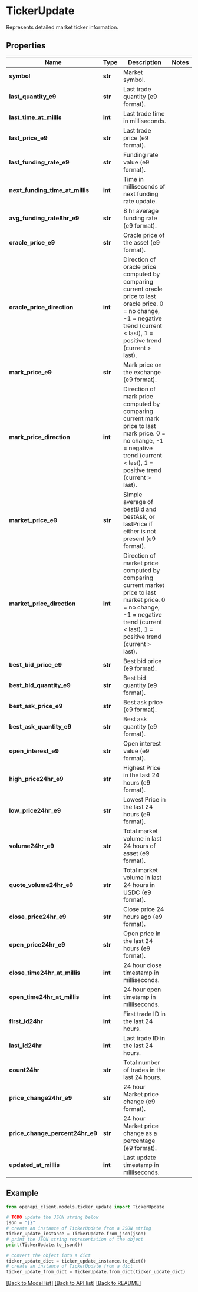 # TickerUpdate

Represents detailed market ticker information.

## Properties

Name | Type | Description | Notes
------------ | ------------- | ------------- | -------------
**symbol** | **str** | Market symbol. | 
**last_quantity_e9** | **str** | Last trade quantity (e9 format). | 
**last_time_at_millis** | **int** | Last trade time in milliseconds. | 
**last_price_e9** | **str** | Last trade price (e9 format). | 
**last_funding_rate_e9** | **str** | Funding rate value (e9 format). | 
**next_funding_time_at_millis** | **int** | Time in milliseconds of next funding rate update. | 
**avg_funding_rate8hr_e9** | **str** | 8 hr average funding rate (e9 format). | 
**oracle_price_e9** | **str** | Oracle price of the asset (e9 format). | 
**oracle_price_direction** | **int** | Direction of oracle price computed by comparing current oracle price to last oracle price. 0 &#x3D; no change, -1 &#x3D; negative trend (current &lt; last), 1 &#x3D; positive trend (current &gt; last). | 
**mark_price_e9** | **str** | Mark price on the exchange (e9 format). | 
**mark_price_direction** | **int** | Direction of mark price computed by comparing current mark price to last mark price. 0 &#x3D; no change, -1 &#x3D; negative trend (current &lt; last), 1 &#x3D; positive trend (current &gt; last). | 
**market_price_e9** | **str** | Simple average of bestBid and bestAsk, or lastPrice if either is not present (e9 format). | 
**market_price_direction** | **int** | Direction of market price computed by comparing current market price to last market price. 0 &#x3D; no change, -1 &#x3D; negative trend (current &lt; last), 1 &#x3D; positive trend (current &gt; last). | 
**best_bid_price_e9** | **str** | Best bid price (e9 format). | 
**best_bid_quantity_e9** | **str** | Best bid quantity (e9 format). | 
**best_ask_price_e9** | **str** | Best ask price (e9 format). | 
**best_ask_quantity_e9** | **str** | Best ask quantity (e9 format). | 
**open_interest_e9** | **str** | Open interest value (e9 format). | 
**high_price24hr_e9** | **str** | Highest Price in the last 24 hours (e9 format). | 
**low_price24hr_e9** | **str** | Lowest Price in the last 24 hours (e9 format). | 
**volume24hr_e9** | **str** | Total market volume in last 24 hours of asset (e9 format). | 
**quote_volume24hr_e9** | **str** | Total market volume in last 24 hours in USDC (e9 format). | 
**close_price24hr_e9** | **str** | Close price 24 hours ago (e9 format). | 
**open_price24hr_e9** | **str** | Open price in the last 24 hours (e9 format). | 
**close_time24hr_at_millis** | **int** | 24 hour close timestamp in milliseconds. | 
**open_time24hr_at_millis** | **int** | 24 hour open timetamp in milliseconds. | 
**first_id24hr** | **int** | First trade ID in the last 24 hours. | 
**last_id24hr** | **int** | Last trade ID in the last 24 hours. | 
**count24hr** | **str** | Total number of trades in the last 24 hours. | 
**price_change24hr_e9** | **str** | 24 hour Market price change (e9 format). | 
**price_change_percent24hr_e9** | **str** | 24 hour Market price change as a percentage (e9 format). | 
**updated_at_millis** | **int** | Last update timestamp in milliseconds. | 

## Example

```python
from openapi_client.models.ticker_update import TickerUpdate

# TODO update the JSON string below
json = "{}"
# create an instance of TickerUpdate from a JSON string
ticker_update_instance = TickerUpdate.from_json(json)
# print the JSON string representation of the object
print(TickerUpdate.to_json())

# convert the object into a dict
ticker_update_dict = ticker_update_instance.to_dict()
# create an instance of TickerUpdate from a dict
ticker_update_from_dict = TickerUpdate.from_dict(ticker_update_dict)
```
[[Back to Model list]](../README.md#documentation-for-models) [[Back to API list]](../README.md#documentation-for-api-endpoints) [[Back to README]](../README.md)



